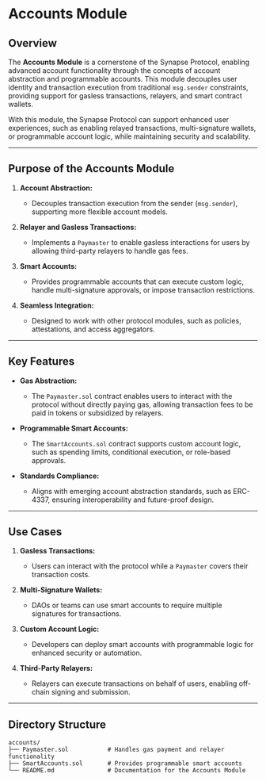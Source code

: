 # Accounts Module

## Overview

The **Accounts Module** is a cornerstone of the Synapse Protocol, enabling advanced account functionality through the concepts of account abstraction and programmable accounts. This module decouples user identity and transaction execution from traditional `msg.sender` constraints, providing support for gasless transactions, relayers, and smart contract wallets.

With this module, the Synapse Protocol can support enhanced user experiences, such as enabling relayed transactions, multi-signature wallets, or programmable account logic, while maintaining security and scalability.

---

## Purpose of the Accounts Module

1. **Account Abstraction:**
   - Decouples transaction execution from the sender (`msg.sender`), supporting more flexible account models.

2. **Relayer and Gasless Transactions:**
   - Implements a `Paymaster` to enable gasless interactions for users by allowing third-party relayers to handle gas fees.

3. **Smart Accounts:**
   - Provides programmable accounts that can execute custom logic, handle multi-signature approvals, or impose transaction restrictions.

4. **Seamless Integration:**
   - Designed to work with other protocol modules, such as policies, attestations, and access aggregators.

---

## Key Features

- **Gas Abstraction:**
  - The `Paymaster.sol` contract enables users to interact with the protocol without directly paying gas, allowing transaction fees to be paid in tokens or subsidized by relayers.

- **Programmable Smart Accounts:**
  - The `SmartAccounts.sol` contract supports custom account logic, such as spending limits, conditional execution, or role-based approvals.

- **Standards Compliance:**
  - Aligns with emerging account abstraction standards, such as ERC-4337, ensuring interoperability and future-proof design.

---

## Use Cases

1. **Gasless Transactions:**
   - Users can interact with the protocol while a `Paymaster` covers their transaction costs.

2. **Multi-Signature Wallets:**
   - DAOs or teams can use smart accounts to require multiple signatures for transactions.

3. **Custom Account Logic:**
   - Developers can deploy smart accounts with programmable logic for enhanced security or automation.

4. **Third-Party Relayers:**
   - Relayers can execute transactions on behalf of users, enabling off-chain signing and submission.

---

## Directory Structure

```plaintext
accounts/
├── Paymaster.sol           # Handles gas payment and relayer functionality
├── SmartAccounts.sol       # Provides programmable smart accounts
└── README.md               # Documentation for the Accounts Module
